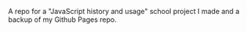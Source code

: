 A repo for a "JavaScript history and usage" school project I made and a backup of my Github Pages repo.